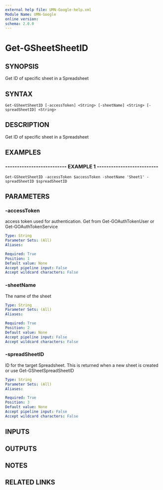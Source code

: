 ```yaml
---
external help file: UMN-Google-help.xml
Module Name: UMN-Google
online version: 
schema: 2.0.0
---
```


# Get-GSheetSheetID

## SYNOPSIS
Get ID of specific sheet in a Spreadsheet

## SYNTAX

```
Get-GSheetSheetID [-accessToken] <String> [-sheetName] <String> [-spreadSheetID] <String>
```

## DESCRIPTION
Get ID of specific sheet in a Spreadsheet

## EXAMPLES

### -------------------------- EXAMPLE 1 --------------------------
```
Get-GSheetSheetID -accessToken $accessToken -sheetName 'Sheet1' -spreadSheetID $spreadSheetID
```

## PARAMETERS

### -accessToken
access token used for authentication. 
Get from Get-GOAuthTokenUser or Get-GOAuthTokenService

```yaml
Type: String
Parameter Sets: (All)
Aliases: 

Required: True
Position: 1
Default value: None
Accept pipeline input: False
Accept wildcard characters: False
```

### -sheetName
The name of the sheet

```yaml
Type: String
Parameter Sets: (All)
Aliases: 

Required: True
Position: 2
Default value: None
Accept pipeline input: False
Accept wildcard characters: False
```

### -spreadSheetID
ID for the target Spreadsheet. 
This is returned when a new sheet is created or use Get-GSheetSpreadSheetID

```yaml
Type: String
Parameter Sets: (All)
Aliases: 

Required: True
Position: 3
Default value: None
Accept pipeline input: False
Accept wildcard characters: False
```

## INPUTS

## OUTPUTS

## NOTES

## RELATED LINKS

